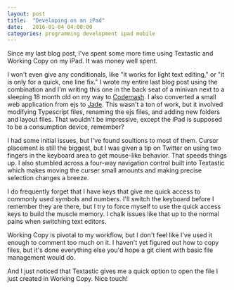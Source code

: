 ```yaml
---
layout: post
title:  "Developing on an iPad"
date:   2016-01-04 04:00:00
categories: programming development ipad mobile
---
```


Since my last blog post, I've spent some more time using Textastic and Working Copy on my iPad. It was money well spent.

I won't even give any conditionals, like "it works for light text editing," or "it is only for a quick, one line fix." I wrote my entire last blog post using the combination and I'm writing this one in the back seat of a minivan next to a sleeping 18 month old on my way to [Codemash](http://codemash.org). I also converted a small web application from ejs to [Jade](http://jade-lang.com). This wasn't a ton of work, but it involved modifying Typescript files, renaming the ejs files, and adding new folders and layout files. That wouldn't be impressive, except the iPad is supposed to be a consumption device, remember?

I had some initial issues, but I've found soultions to most of them. Cursor placement is still the biggest, but I was given a tip on Twitter on using two fingers in the keyboard area to get mouse-like behavior. That speeds things up. I also stumbled across a four-way navigation control built into Textastic which makes moving the curser small amounts and making precise selection changes a breeze.

I do frequently forget that I have keys that give me quick access to commonly used symbols and numbers. I'll switch the keyboard before I remember they are there, but I try to force myself to use the quick access keys to build the muscle memory. I chalk issues like that up to the normal pains when switching text editors.

Working Copy is pivotal to my workflow, but I don't feel like I've used it enough to comment too much on it. I haven't yet figured out how to copy files, but it's done everything else you'd hope a git client with basic file management would do.

And I just noticed that Textastic gives me a quick option to open the file I just created in Working Copy. Nice touch!